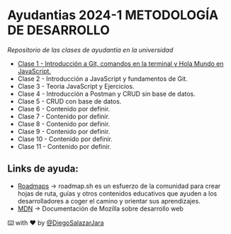 # Ayudantias 2024-1 METODOLOGÍA DE DESARROLLO

_Repositorio de las clases de ayudantia en la universidad_

- [Clase 1 - Introducción a Git, comandos en la terminal y Hola Mundo en JavaScript.](./Ayudantia-clase-1/)
- Clase 2 - Introducción a JavaScript y fundamentos de Git.
- Clase 3 - Teoria JavaScript y Ejercicios.
- Clase 4 - Introducción a Postman y CRUD sin base de datos.
- Clase 5 - CRUD con base de datos.
- Clase 6 - Contenido por definir.
- Clase 7 - Contenido por definir.
- Clase 8 - Contenido por definir.
- Clase 9 - Contenido por definir.
- Clase 10 - Contenido por definir.
- Clase 11 - Contenido por definir.

## Links de ayuda:

- [Roadmaps](https://roadmap.sh/) -> roadmap.sh es un esfuerzo de la comunidad para crear hojas de ruta, guías y otros contenidos educativos que ayuden a los desarrolladores a coger el camino y orientar sus aprendizajes.
- [MDN](https://developer.mozilla.org/es/) -> Documentación de Mozilla sobre desarrollo web

⌨️ with ❤️ by [@DiegoSalazarJara](https://github.com/DiegoSalazarJara)